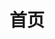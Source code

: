 ---
home: true
title: 首页
heroImage: /imgs/logo.png
actions:
  - text: 前端 →
    link: /frontend/
    type: primary
  - text: Java →
    link: /backend/Java
    type: primary
  - text: Python →
    link: /backend/Python
    type: primary
features:
  - title: 👨‍🎓 前端
    details: 三件套、三大框架，绝了！
  - title: 👩‍🎓 Java
    details: Spring 全家桶，直接来吧！
  - title: 👨‍🔬 Python
    details: 人生苦短，我用 Python！
footer: MIT Licensed | Copyright © 2023 tanqin
--- 